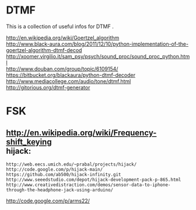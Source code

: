 DTMF
====

This is a collection of useful infos for DTMF .   

http://en.wikipedia.org/wiki/Goertzel_algorithm  
http://www.black-aura.com/blog/2011/12/10/python-implementation-of-the-goertzel-algorithm-dtmf-decod  
http://xoomer.virgilio.it/sam_psy/psych/sound_proc/sound_proc_python.html  
http://www.douban.com/group/topic/6109154/  
https://bitbucket.org/blackaura/python-dtmf-decoder  
http://www.mediacollege.com/audio/tone/dtmf.html  
http://gitorious.org/dtmf-generator


FSK
=====
http://en.wikipedia.org/wiki/Frequency-shift_keying  
hijack: 
-------
    http://web.eecs.umich.edu/~prabal/projects/hijack/  
    http://code.google.com/p/hijack-main/  
    https://github.com/ab500/hijack-infinity.git  
    http://www.seeedstudio.com/depot/hijack-development-pack-p-865.html  
    http://www.creativedistraction.com/demos/sensor-data-to-iphone-through-the-headphone-jack-using-arduino/  
http://code.google.com/p/arms22/  
